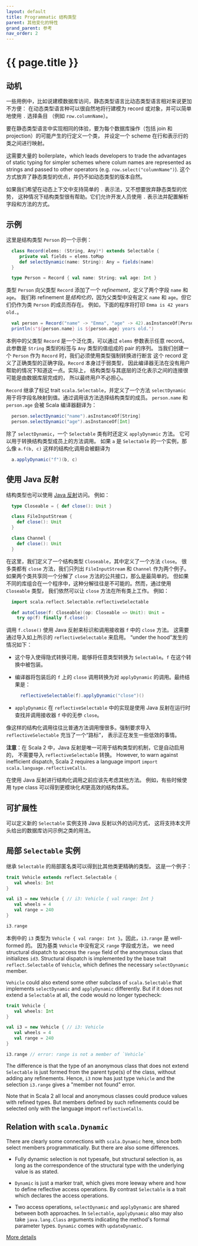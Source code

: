 ```yaml
---
layout: default
title: Programmatic 结构类型
parent: 其他变化的特性
grand_parent: 参考
nav_order: 2
---
```


# {{ page.title }}

## 动机

一些用例中，比如说建模数据库访问，静态类型语言比动态类型语言相对来说更加不方便：
在动态类型语言种可以很自然地将行建模为 record 或对象，并可以简单地使用 `.` 选择条目
（例如 `row.columnName`）。

要在静态类型语言中实现相同的体验，要为每个数据库操作（包括 join 和 projection）的可能产生的行定义一个类，
并设定一个 scheme 在行和表示行的类之间进行映射。

这需要大量的 boilerplate，which leads developers to
trade the advantages of static typing for simpler schemes where colum
names are represented as strings and passed to other operators (e.g.
`row.select("columnName")`). 这个方式放弃了静态类型的优点，并仍不如动态类型的版本自然。

如果我们希望在动态上下文中支持简单的 `.` 表示法，又不想要放弃静态类型的优势，
这种情况下结构类型很有帮助。它们允许开发人员使用 `.` 表示法并配置解析字段和方法的方式。

## 示例

这里是结构类型 `Person` 的一个示例：

```scala
  class Record(elems: (String, Any)*) extends Selectable {
     private val fields = elems.toMap
     def selectDynamic(name: String): Any = fields(name)
  }

  type Person = Record { val name: String; val age: Int }
 ```
 
类型 `Person` 向父类型 `Record` 添加了一个 *refinement*，定义了两个字段 `name` 和 `age`。
我们称 refinement 是*结构化的*，因为父类型中没有定义 `name` 和 `age`。但它们仍作为类 `Person` 的成员而存在。
例如，下面的程序将打印 `Emma is 42 years old.`。

```scala
  val person = Record("name" -> "Emma", "age" -> 42).asInstanceOf[Person]
  println(s"${person.name} is ${person.age} years old.")
```

本例中的父类型 `Record` 是一个泛化类，可以通过 `elems` 参数表示任意 record。
此参数是 `String` 类型的标签与 `Any` 类型的值组成的 pair 的序列。
当我们创建一个 `Person` 作为 `Record` 时，我们必须使用类型强制转换进行断言
这个 record 定义了正确类型的正确字段。`Record` 本身过于弱类型，
因此编译器无法在没有用户帮助的情况下知道这一点。实际上，
结构类型与其底层的泛化表示之间的连接很可能是由数据库层完成的，
所以最终用户不必担心。

`Record` 继承了标记 trait `scala.Selectable`，并定义了一个方法 `selectDynamic` 
用于将字段名映射到值。通过调用该方法选择结构类型的成员。
`person.name` 和 `person.age` 会被 Scala 编译器翻译为：

```scala
  person.selectDynamic("name").asInstanceOf[String]
  person.selectDynamic("age").asInstanceOf[Int]
```

除了 `selectDynamic`，一个 `Selectable` 类有时还定义 `applyDynamic` 方法。
它可以用于转换结构类型成员上的方法调用。
如果 `a` 是 `Selectable` 的一个实例，那么像 `a.f(b, c)` 这样的结构化调用会被翻译为

```scala
  a.applyDynamic("f")(b, c)
```

## 使用 Java 反射

结构类型也可以使用 [Java 反射](https://www.oracle.com/technical-resources/articles/java/javareflection.html)访问。
例如：

```scala
  type Closeable = { def close(): Unit }

  class FileInputStream {
    def close(): Unit
  }

  class Channel {
    def close(): Unit
  }
```

在这里，我们定义了一个结构类型 `Closeable`，其中定义了一个方法 `close`。
很多类都有 `close` 方法，我们只列出 `FileInputStream` 和 `Channel` 作为两个例子。
如果两个类共享同一个分解了 `close` 方法的公共接口，那么是最简单的。
但如果不同的库组合在一个程序中，这种分解往往是不可能的。然而，通过使用 `Closeable` 类型，
我们依然可以让 `close` 方法在所有类上工作。
例如：

```scala
  import scala.reflect.Selectable.reflectiveSelectable

  def autoClose(f: Closeable)(op: Closeable => Unit): Unit =
    try op(f) finally f.close()
```

调用 `f.close()` 使用 Java 反射来标识和调用接收器 `f` 中的 `close` 方法。
这需要通过导入如上所示的 `reflectiveSelectable` 来启用。
“under the hood”发生的情况如下：

 - 这个导入使得隐式转换可用，能够将任意类型转换为 `Selectable`。`f` 在这个转换中被包装。

 - 编译器将包装后的 `f` 上的 `close` 调用转换为对 `applyDynamic` 的调用。最终结果是：

   ```scala
     reflectiveSelectable(f).applyDynamic("close")()
   ```

 - `applyDynamic` 在 `reflectiveSelectable` 中的实现是使用 Java 反射在运行时
    查找并调用接收器 `f` 中的无参 `close`。

像这样的结构化调用往往比普通方法调用慢很多。强制要求导入 `reflectiveSelectable` 充当了一个“路标”，
表示正在发生一些低效的事情。

**注意**：在 Scala 2 中，Java 反射是唯一可用于结构类型的机制，它是自动启用的，
不需要导入 `reflectiveSelectable` 转换。 However, to warn against inefficient
dispatch, Scala 2 requires a language import `import scala.language.reflectiveCalls`.

在使用 Java 反射进行结构化调用之前应该先考虑其他方法。
例如，有些时候使用 type class 可以得到更模块化*和*更高效的结构体系。

## 可扩展性

可以定义新的 `Selectable` 实例支持 Java 反射以外的访问方式，
这将支持本文开头给出的数据库访问示例之类的用法。

## 局部 `Selectable` 实例

继承 `Selectable` 的局部匿名类可以得到比其他类更精确的类型。
这是一个例子：

```scala
trait Vehicle extends reflect.Selectable {
   val wheels: Int
}

val i3 = new Vehicle { // i3: Vehicle { val range: Int }
   val wheels = 4
   val range = 240
}

i3.range
```

本例中的 `i3` 类型为 `Vehicle { val range: Int }`。因此，`i3.range` 是 well-formed 的。
因为基类 `Vehicle` 中没有定义 `range` 字段或方法，
we need structural dispatch to access the `range` field of the anonymous class that initializes `id3`. Structural dispatch
is implemented by the base trait `reflect.Selectable` of `Vehicle`, which
defines the necessary `selectDynamic` member.

`Vehicle` could also extend some other subclass of `scala.Selectable` that implements `selectDynamic` and `applyDynamic` differently. But if it does not extend a `Selectable` at all, the code would no longer typecheck:

```scala
trait Vehicle {
   val wheels: Int
}

val i3 = new Vehicle { // i3: Vehicle
   val wheels = 4
   val range = 240
}

i3.range // error: range is not a member of `Vehicle`
```

The difference is that the type of an anonymous class that does not extend `Selectable` is just formed from the parent type(s) of the class, without
adding any refinements. Hence, `i3` now has just type `Vehicle` and the selection `i3.range` gives a "member not found" error.

Note that in Scala 2 all local and anonymous classes could produce values with refined types. But
members defined by such refinements could be selected only with the language import
`reflectiveCalls`.

## Relation with `scala.Dynamic`

There are clearly some connections with `scala.Dynamic` here, since
both select members programmatically. But there are also some
differences.

- Fully dynamic selection is not typesafe, but structural selection
  is, as long as the correspondence of the structural type with the
  underlying value is as stated.

- `Dynamic` is just a marker trait, which gives more leeway where and
  how to define reflective access operations. By contrast
  `Selectable` is a trait which declares the access operations.

- Two access operations, `selectDynamic` and `applyDynamic` are shared
  between both approaches. In `Selectable`, `applyDynamic` also may also take
  `java.lang.Class` arguments indicating the method's formal parameter types.
  `Dynamic` comes with `updateDynamic`.

[More details](structural-types-spec.md)
